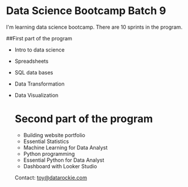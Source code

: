 # Data Science Bootcamp Batch 9

I'm learning data science bootcamp. There are 10 sprints in the program.

##First part of the program

- Intro to data science
- Spreadsheets
- SQL data bases
- Data Transformation
- Data Visualization

  # Second part of the program

  - Building website portfolio
  - Essential Statistics
  - Machine Learning for Data Analyst
  - Python programming
  - Essential Python for Data Analyst
  - Dashboard with Looker Studio
 
  Contact: toy@datarockie.com
